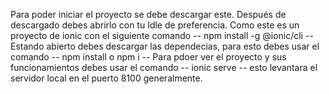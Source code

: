 Para poder iniciar el proyecto se debe descargar este.
Después de descargado debes abrirlo con tu Idle de preferencia.
Como este es un proyecto de ionic con el siguiente comando -- npm install -g @ionic/cli --
Estando abierto debes descargar las dependecias, para esto debes usar el comando -- npm install o npm i --
Para pdoer ver el proyecto y sus funcionamientos debes usar el comando -- ionic serve -- esto levantara el servidor local en el puerto 8100 generalmente.
